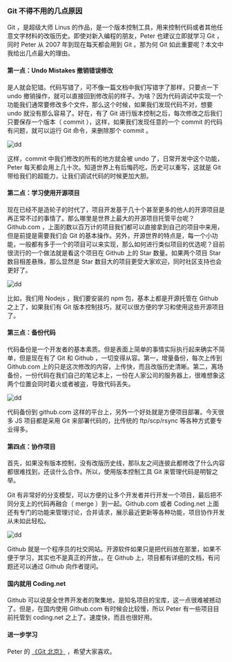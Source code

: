 ### Git 不得不用的几点原因

Git ，是超级大师 Linus 的作品，是一个版本控制工具，用来控制代码或者其他任意文字材料的改版历史。即使对新入编程的朋友，Peter 也建议立即就学习 Git ，同时 Peter 从 2007 年到现在每天都会用到 Git 。那为何 Git 如此重要呢？本文中我给出几点最大的理由。

#### 第一点：Undo Mistakes 撤销错误修改

是人就会犯错。代码写错了，可不像一篇文档中我们写错字了那样，只要点一下 undo 撤销操作，就可以直接回到修改前的样子。为啥？因为代码调试中实现一个功能我们通常要修改多个文件，那么这个时候，如果我们发现代码不对，想要 undo 就没有那么容易了。好在，有了 Git 进行版本控制之后，每次修改之后我们只要保存一个版本（ commit ），这样，如果我们发现任意的一个 commit 的代码有问题，就可以运行 Git 命令，来删除那个 commit 。

![dd](http://o6zn1jujz.bkt.clouddn.com/pic13-1-commit.png)

这样，commit 中我们修改的所有的地方就会被 undo 了，日常开发中这个功能，Peter 每天都会用上几十次。知道世界上有后悔药吃，历史可以重写，这就是 Git 带给我们的超能力，让我们调试代码的时候更加大胆。

#### 第二点：学习使用开源项目

现在已经不是造轮子的时代了，项目开发基于几十个甚至更多的他人的开源项目是再正常不过的事情了。那么哪里是世界上最大的开源项目托管平台呢？ Github.com ，上面的数以百万计的项目我们都可以直接拿到自己的项目中来用，但是前提是需要我们会 Git 的基本操作。另外，开源世界的特点是，每一个小功能，一般都有多于一个的项目可以来实现，那么如何进行类似项目的优选呢？目前很流行的一个做法就是看这个项目在 Github 上的 Star 数量。如果两个项目 Star 数目相差悬殊，那么显然是 Star 数目大的项目更受大家欢迎，同时社区支持也会更好了。

![dd](http://o6zn1jujz.bkt.clouddn.com/pic13-2-star.png)

比如，我们用 Nodejs ，我们要安装的 npm 包，基本上都是开源托管在 Github 之上了，如果我们有 Git 版本控制技巧，就可以很方便的学习和使用这些开源项目了。

#### 第三点：备份代码

代码备份是一个开发者的基本素质。但是表面上简单的事情实际执行起来确实不简单，但是现在有了 Git 和 Github ，一切变得从容。第一，增量备份，每次上传到 Github.com 上的只是这次修改的内容，上传快，而且改版历史清晰。第二，离场备份，一份代码在我们自己的笔记本上，一份在人家公司的服务器上，很难想象这两个位置会同时着火或者被盗，导致代码丢失。

![dd](http://o6zn1jujz.bkt.clouddn.com/pic13-3-backup.png)

代码备份到 github.com 这样的平台上，另外一个好处就是方便项目部署。今天很多 JS 项目都是采用 Git 来部署代码的，比传统的 ftp/scp/rsync 等各种方式要专业得多。

#### 第四点：协作项目

首先，如果没有版本控制，没有改版历史线，那队友之间连彼此都修改了什么内容都很难找到，还谈什么合作。所以，使用版本控制工具 Git 来管理代码是明智之举。

Git 有非常好的分支模型，可以方便的让多个开发者并行开发一个项目，最后把不同分支上的代码再融合（ merge ）到一起。Github.com 或者 Coding.net 上面还有专门的功能来管理讨论，合并请求，展示最近更新等各种功能，项目协作开发从未如此轻松。

![dd](http://o6zn1jujz.bkt.clouddn.com/pic13-4-merge.png)

Github 就是一个程序员的社交网站。开源软件如果只是把代码放在那里，如果不便于学习，其实也不是真正的开放，。在 Github 上，项目都有详细的文档，有问题还可以通过 Github 向作者提问。

#### 国内就用 Coding.net

Github 可以说是全世界开发者的聚集地，是知名项目的宝库，这一点很难被撼动了。但是，在国内使用 Github.com 有时候会比较慢，所以 Peter 有一些项目目前托管到 coding.net 之上了。速度快，而且也很好用。

#### 进一步学习

Peter 的 [《Git 北京》](http://haoqicat.com/gitbeijing) ，希望大家喜欢。
